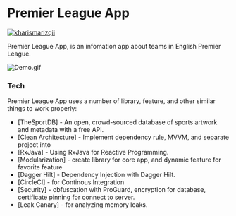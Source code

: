# Premier League App

[![kharismarizqii](https://circleci.com/gh/kharismarizqii/premier-league-app.svg?style=svg)](https://circleci.com/gh/kharismarizqii/premier-league-app)

Premier League App, is an infomation app about teams in English Premier League.

![Demo.gif](https://github.com/kharismarizqii/premier-league-app/blob/main/demo.gif?raw=true)

### Tech
Premier League App uses a number of library, feature, and other similar things to work properly:
* [TheSportDB] - An open, crowd-sourced database of sports artwork and metadata with a free API.
* [Clean Architecture] - Implement dependency rule, MVVM, and separate project into 
* [RxJava] - Using RxJava for Reactive Programming.
* [Modularization] - create library for core app, and dynamic feature for favorite feature
* [Dagger Hilt] - Dependency Injection with Dagger Hilt.
* [CircleCI] - for Continous Integration
* [Security] - obfuscation with ProGuard, encryption for database, certificate pinning for connect to server.
* [Leak Canary] - for analyzing memory leaks.
